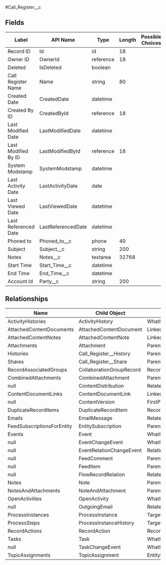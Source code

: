 #Call_Register__c 

 ## Fields 

| Label | API Name | Type | Length | Possible Choices |
| --- | --- | --- | --- | --- |
|Record ID|Id|id | 18 | |
|Owner ID|OwnerId|reference | 18 | |
|Deleted|IsDeleted|boolean | | |
|Call Register Name|Name|string | 80 | |
|Created Date|CreatedDate|datetime | | |
|Created By ID|CreatedById|reference | 18 | |
|Last Modified Date|LastModifiedDate|datetime | | |
|Last Modified By ID|LastModifiedById|reference | 18 | |
|System Modstamp|SystemModstamp|datetime | | |
|Last Activity Date|LastActivityDate|date | | |
|Last Viewed Date|LastViewedDate|datetime | | |
|Last Referenced Date|LastReferencedDate|datetime | | |
|Phoned to|Phoned_to__c|phone | 40 | |
|Subject|Subject__c|string | 200 | |
|Notes|Notes__c|textarea | 32768 | |
|Start Time|Start_Time__c|datetime | | |
|End Time|End_Time__c|datetime | | |
|Account Id|Party__c|string | 200 | | 

 ## Relationships 

| Name | Child Object | Field |
| --- | --- | --- |
|ActivityHistories|ActivityHistory|WhatId|
|AttachedContentDocuments|AttachedContentDocument|LinkedEntityId|
|AttachedContentNotes|AttachedContentNote|LinkedEntityId|
|Attachments|Attachment|ParentId|
|Histories|Call_Register__History|ParentId|
|Shares|Call_Register__Share|ParentId|
|RecordAssociatedGroups|CollaborationGroupRecord|RecordId|
|CombinedAttachments|CombinedAttachment|ParentId|
|null|ContentDistribution|RelatedRecordId|
|ContentDocumentLinks|ContentDocumentLink|LinkedEntityId|
|null|ContentVersion|FirstPublishLocationId|
|DuplicateRecordItems|DuplicateRecordItem|RecordId|
|Emails|EmailMessage|RelatedToId|
|FeedSubscriptionsForEntity|EntitySubscription|ParentId|
|Events|Event|WhatId|
|null|EventChangeEvent|WhatId|
|null|EventRelationChangeEvent|RelationId|
|null|FeedComment|ParentId|
|null|FeedItem|ParentId|
|null|FlowRecordRelation|RelatedRecordId|
|Notes|Note|ParentId|
|NotesAndAttachments|NoteAndAttachment|ParentId|
|OpenActivities|OpenActivity|WhatId|
|null|OutgoingEmail|RelatedToId|
|ProcessInstances|ProcessInstance|TargetObjectId|
|ProcessSteps|ProcessInstanceHistory|TargetObjectId|
|RecordActions|RecordAction|RecordId|
|Tasks|Task|WhatId|
|null|TaskChangeEvent|WhatId|
|TopicAssignments|TopicAssignment|EntityId|